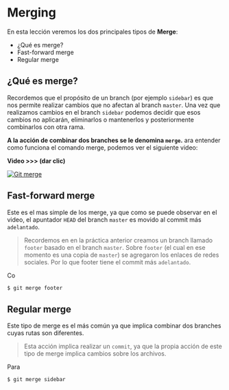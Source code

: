 # Merging

En esta lección veremos los dos principales tipos de **Merge**:

 - ¿Qué es merge?
 - Fast-forward merge
 - Regular merge

## ¿Qué es merge?
Recordemos que el propósito de un branch (por ejemplo `sidebar`) es que nos permite realizar cambios que no afectan al branch `master`. Una vez que realizamos cambios en el branch `sidebar` podemos decidir que esos cambios no aplicarán, eliminarlos o mantenerlos y posteriormente combinarlos con otra rama.

**A la acción de combinar dos branches se le denomina `merge`.**
ara entender como funciona el comando merge, podemos ver el siguiente video:

**Video >>> (dar clic)**

[![Git merge](http://img.youtube.com/vi/gQiWicrreJg/0.jpg)](http://www.youtube.com/watch?v=gQiWicrreJg "Git merge")

## Fast-forward merge
Este es el mas simple de los merge, ya que como se puede observar en el video, el apuntador `HEAD` del branch `master` es movido al commit más `adelantado`.

> Recordemos en en la práctica anterior creamos un branch llamado `footer` basado en el branch `master`. Sobre `footer` (el cual en ese momento es una copia de `master`) se agregaron los enlaces de redes sociales. Por lo que footer tiene el commit más `adelantado`.

Co
```bash
$ git merge footer
```

## Regular merge
Este tipo de merge es el más común ya que implica combinar dos branches cuyas rutas son diferentes. 

> Esta acción implica realizar un `commit`, ya que la propia acción de este tipo de merge implica cambios sobre los archivos.

Para 

```bash
$ git merge sidebar
```
<!--stackedit_data:
eyJoaXN0b3J5IjpbMTc0MDYzMTIwMCwyMTI5MDU4NjQxLC0zOD
Q2NDIyMzEsNDc0MTQ3OTUyXX0=
-->